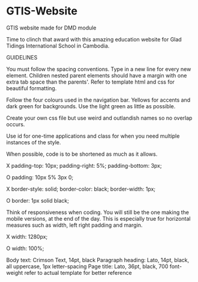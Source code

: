 # GTIS-Website
GTIS website made for DMD module

Time to clinch that award with this amazing education website for Glad Tidings International School in Cambodia.

GUIDELINES

You must follow the spacing conventions.
Type in a new line for every new element.
Children nested parent elements should have a margin with one extra tab space than the parents'.
Refer to template html and css for beautiful formatting.

Follow the four colours used in the navigation bar. Yellows for accents and dark green for backgrounds. Use the light green as little as possible.

Create your own css file but use weird and outlandish names so no overlap occurs.

Use id for one-time applications and class for when you need multiple instances of the style.

When possible, code is to be shortened as much as it allows.

X padding-top: 10px; padding-right: 5%; padding-bottom: 3px;

O padding: 10px 5% 3px 0;

X border-style: solid; border-color: black; border-width: 1px;

O border: 1px solid black;

Think of responsiveness when coding. You will still be the one making the mobile versions, at the end of the day. This is especially true for horizontal measures such as width, left right padding and margin.

X width: 1280px;

O width: 100%;

Body text: Crimson Text, 14pt, black
Paragraph heading: Lato, 14pt, black, all uppercase, 1px letter-spacing
Page title: Lato, 36pt, black, 700 font-weight
refer to actual template for better reference
